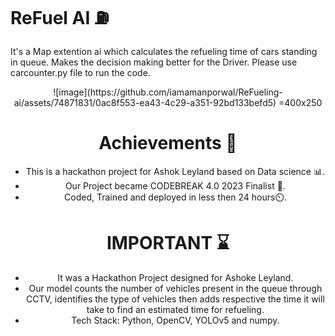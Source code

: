 # ReFuel AI ⛽
It's a Map extention ai which calculates the refueling time of cars standing in queue. Makes the decision making better for the Driver.
Please use carcounter.py file to run the code.

<center>![image](https://github.com/iamamanporwal/ReFueling-ai/assets/74871831/0ac8f553-ea43-4c29-a351-92bd133befd5) =400x250 <center/>


# Achievements 🎯
* This is a hackathon project for Ashok Leyland based on Data science 📊.
* Our Project became CODEBREAK 4.0 2023 Finalist 🥇.
* Coded, Trained and deployed in less then 24 hours⏲️.

# IMPORTANT ⌛
* It was a Hackathon Project designed for Ashoke Leyland.
* Our model counts the number of vehicles present in the queue through CCTV, identifies the type of vehicles then adds respective the time it will take to find an estimated time for refueling.
* Tech Stack: Python, OpenCV, YOLOv5 and numpy.
